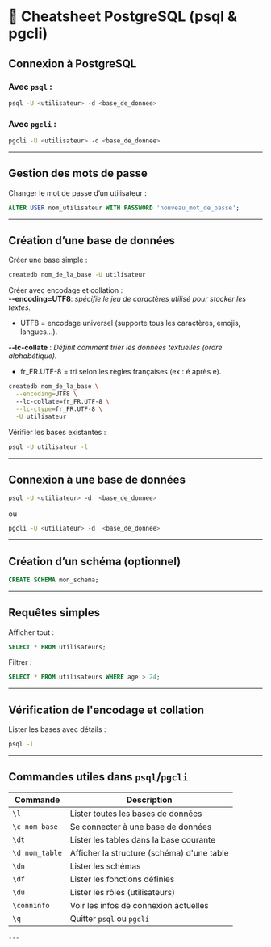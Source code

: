# 🐘 Cheatsheet PostgreSQL (psql & pgcli)

## Connexion à PostgreSQL

### Avec `psql` :
```bash
psql -U <utilisateur> -d <base_de_donnee>
```

### Avec `pgcli` :
```bash
pgcli -U <utilisateur> -d <base_de_donnee>
```

---

## Gestion des mots de passe

Changer le mot de passe d’un utilisateur :
```sql
ALTER USER nom_utilisateur WITH PASSWORD 'nouveau_mot_de_passe';
```

---

##  Création d’une base de données

Créer une base simple :
```bash
createdb nom_de_la_base -U utilisateur
```

Créer avec encodage et collation :  
  **--encoding=UTF8**: *spécifie le jeu de caractères utilisé pour stocker les textes.*
  - UTF8 = encodage universel (supporte tous les caractères, emojis, langues…).  

  **--lc-collate** : *Définit comment trier les données textuelles (ordre alphabétique).*
  - fr_FR.UTF-8 = tri selon les règles françaises (ex : é après e).

```bash
createdb nom_de_la_base \
  --encoding=UTF8 \ 
  --lc-collate=fr_FR.UTF-8 \
  --lc-ctype=fr_FR.UTF-8 \
  -U utilisateur
```

Vérifier les bases existantes :
```bash
psql -U utilisateur -l
```

---

##  Connexion à une base de données

```bash
psql -U <utiliateur> -d  <base_de_donnee>
```
ou
```bash
pgcli -U <utiliateur> -d  <base_de_donnee>
```

---

##  Création d’un schéma (optionnel)

```sql
CREATE SCHEMA mon_schema;
```


---

##  Requêtes simples

Afficher tout :
```sql
SELECT * FROM utilisateurs;
```

Filtrer :
```sql
SELECT * FROM utilisateurs WHERE age > 24;
```

---

## Vérification de l'encodage et collation

Lister les bases avec détails :
```bash
psql -l
```

---

## Commandes utiles dans `psql`/`pgcli`

| Commande          | Description                                                   |
|-------------------|---------------------------------------------------------------|
| `\l`              | Lister toutes les bases de données                            |
| `\c nom_base`     | Se connecter à une base de données                            |
| `\dt`             | Lister les tables dans la base courante                       |
| `\d nom_table`    | Afficher la structure (schéma) d'une table                    |
| `\dn`             | Lister les schémas                                            |
| `\df`             | Lister les fonctions définies                                 |
| `\du`             | Lister les rôles (utilisateurs)                               |
| `\conninfo`       | Voir les infos de connexion actuelles                         |
| `\q`              | Quitter `psql` ou `pgcli`                                     |

```
---
